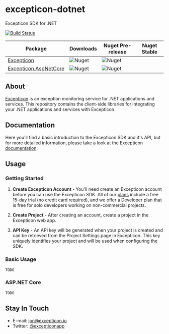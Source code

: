 # excepticon-dotnet
Excepticon SDK for .NET

[![Build Status](https://dev.azure.com/Excepticon/excepticon-dotnet/_apis/build/status/excepticon-dotnet-ASP.NET-CI?branchName=master)](https://dev.azure.com/Excepticon/excepticon-dotnet/_build/latest?definitionId=1&branchName=master)

| Package | Downloads | Nuget Pre-release | Nuget Stable |
| ---     | ---       | ---               | ---          |
| [Excepticon](https://www.nuget.org/packages/Excepticon) | ![Nuget](https://img.shields.io/nuget/dt/Excepticon) | ![Nuget](https://img.shields.io/nuget/vpre/Excepticon) |  |
| [Excepticon.AspNetCore](https://www.nuget.org/packages/Excepticon.AspNetCore) | ![Nuget](https://img.shields.io/nuget/dt/Excepticon.AspNetCore) | ![Nuget](https://img.shields.io/nuget/vpre/Excepticon.AspNetCore) |  |

## About

[Excepticon](https://excepticon.io) is an exception monitoring service for .NET applications and services.  This repository contains the client-side libraries for integrating your .NET applications and services with Excepticon.

## Documentation

Here you'll find a basic introduction to the Excepticon SDK and it's API, but for more detailed information, please take a look at the Excepticon [documentation](https://docs.excepticon.io).

## Usage

### Getting Started
1. **Create Excepticon Account** - You'll need create an Excepticon account before you can use the Excepticon SDK.  All of our [plans](https://excepticon.io/plans) include a free 15-day trial (no credit card required), and we offer a Developer plan that is free for solo developers working on non-commercial projects.

2.  **Create Project** - After creating an account, create a project in the Excepticon web app.

3.  **API Key** - An API key will be generated when your project is created and can be retrieved from the Project Settings page in Excepticon.  This key uniquely identifies your project and will be used when configuring the SDK.

### Basic Usage

`TODO`

### ASP.NET Core

`TODO`

## Stay In Touch
- E-mail: [jon@excepticon.io](mailto:jon@excepticon.io)
- Twitter: [@excepticonapp](https://twitter.com/excepticonapp)
